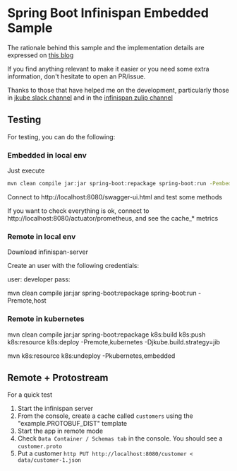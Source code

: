 # Spring Boot Infinispan Embedded Sample

The rationale behind this sample and the implementation details are expressed on [this blog](https://blog.ramon-gordillo.dev/2020/12/spring-boot-embedded-cache-with-infinispan-in-kubernetes/)

If you find anything relevant to make it easier or you need some extra information, don't hesitate to open an PR/issue.

Thanks to those that have helped me on the development, particularly those in [jkube slack channel](https://app.slack.com/client/T027F3GAJ/CKATNCPA4) and in the [infinispan zulip channel](https://infinispan.zulipchat.com/)

## Testing
For testing, you can do the following:

### Embedded in local env
Just execute 

```bash
mvn clean compile jar:jar spring-boot:repackage spring-boot:run -Pembedded,host
```

Connect to http://localhost:8080/swagger-ui.html and test some methods

If you want to check everything is ok, connect to http://localhost:8080/actuator/prometheus, and see the cache_* metrics

### Remote in local env
Download infinispan-server

Create an user with the following credentials:

user: developer
pass: 

mvn clean compile jar:jar spring-boot:repackage spring-boot:run -Premote,host

### Remote in kubernetes

mvn clean compile jar:jar spring-boot:repackage k8s:build k8s:push k8s:resource k8s:deploy -Premote,kubernetes -Djkube.build.strategy=jib

mvn k8s:resource k8s:undeploy -Pkubernetes,embedded

## Remote + Protostream

For a quick test

1. Start the infinispan server
2. From the console, create a cache called `customers` using the "example.PROTOBUF_DIST" template
3. Start the app in remote mode
4. Check `Data Container / Schemas tab` in the console. You should see a `customer.proto`
5. Put a customer `http PUT http://localhost:8080/customer < data/customer-1.json`